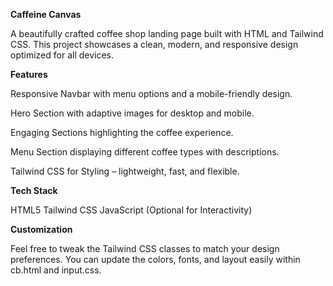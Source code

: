 **Caffeine Canvas**

A beautifully crafted coffee shop landing page built with HTML and Tailwind CSS. This project showcases a clean, modern, and responsive design optimized for all devices.

 **Features**

Responsive Navbar with menu options and a mobile-friendly design.

Hero Section with adaptive images for desktop and mobile.

Engaging Sections highlighting the coffee experience.

Menu Section displaying different coffee types with descriptions.

Tailwind CSS for Styling – lightweight, fast, and flexible.

 **Tech Stack**

HTML5 Tailwind CSS JavaScript (Optional for Interactivity)

 **Customization**

Feel free to tweak the Tailwind CSS classes to match your design preferences. You can update the colors, fonts, and layout easily within cb.html and input.css.
